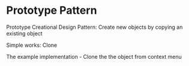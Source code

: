 # Prototype Pattern

Prototype Creational Design Pattern: Create new objects by copying an existing object 

Simple works: Clone

The example implementation - Clone the the object from context menu
